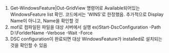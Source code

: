 1. Get-WindowsFeature|Out-GridView 명령어로 Available되어있는 WindowsFeature list 확인. 코드에서는 'WINS'로 한정했음. 추가적으로 Display Name이 아니고, Name을 확인할 것
2. mof로 컴파일된 파일을 대상 서버에서 실행 ex)Start-DscConfiguration -Path D:\ForlderName -Verbose -Wait -Force
3. DSC configuration이 완료되면 대상 WindowsFeature가 installed로 설치되는 것을 확인할 수 있음

